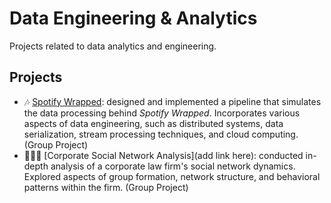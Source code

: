 # Data Engineering & Analytics
Projects related to data analytics and engineering.

## Projects
- 🎶 [Spotify Wrapped](https://github.com/sindibejko/data-engineering-analytics/tree/main/Spotify%20Wrapped): designed and implemented a pipeline that simulates the data processing behind *Spotify Wrapped*. Incorporates various aspects of data engineering, such as distributed systems, data serialization, stream processing techniques, and cloud computing. (Group Project)
- 👩🏽‍💼 [Corporate Social Network Analysis](add link here): conducted in-depth analysis of a corporate law firm's social network dynamics. Explored aspects of group formation, network structure, and behavioral patterns within the firm. (Group Project)
